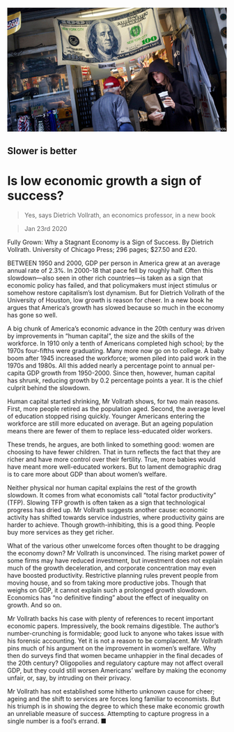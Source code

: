 ![](./images/20200125_FNP503.jpg)

## Slower is better

# Is low economic growth a sign of success?

> Yes, says Dietrich Vollrath, an economics professor, in a new book

> Jan 23rd 2020

Fully Grown: Why a Stagnant Economy is a Sign of Success. By Dietrich Vollrath. University of Chicago Press; 296 pages; $27.50 and £20.

BETWEEN 1950 and 2000, GDP per person in America grew at an average annual rate of 2.3%. In 2000-18 that pace fell by roughly half. Often this slowdown—also seen in other rich countries—is taken as a sign that economic policy has failed, and that policymakers must inject stimulus or somehow restore capitalism’s lost dynamism. But for Dietrich Vollrath of the University of Houston, low growth is reason for cheer. In a new book he argues that America’s growth has slowed because so much in the economy has gone so well.

A big chunk of America’s economic advance in the 20th century was driven by improvements in “human capital”, the size and the skills of the workforce. In 1910 only a tenth of Americans completed high school; by the 1970s four-fifths were graduating. Many more now go on to college. A baby boom after 1945 increased the workforce; women piled into paid work in the 1970s and 1980s. All this added nearly a percentage point to annual per-capita GDP growth from 1950-2000. Since then, however, human capital has shrunk, reducing growth by 0.2 percentage points a year. It is the chief culprit behind the slowdown.

Human capital started shrinking, Mr Vollrath shows, for two main reasons. First, more people retired as the population aged. Second, the average level of education stopped rising quickly. Younger Americans entering the workforce are still more educated on average. But an ageing population means there are fewer of them to replace less-educated older workers.

These trends, he argues, are both linked to something good: women are choosing to have fewer children. That in turn reflects the fact that they are richer and have more control over their fertility. True, more babies would have meant more well-educated workers. But to lament demographic drag is to care more about GDP than about women’s welfare.

Neither physical nor human capital explains the rest of the growth slowdown. It comes from what economists call “total factor productivity” (TFP). Slowing TFP growth is often taken as a sign that technological progress has dried up. Mr Vollrath suggests another cause: economic activity has shifted towards service industries, where productivity gains are harder to achieve. Though growth-inhibiting, this is a good thing. People buy more services as they get richer.

What of the various other unwelcome forces often thought to be dragging the economy down? Mr Vollrath is unconvinced. The rising market power of some firms may have reduced investment, but investment does not explain much of the growth deceleration, and corporate concentration may even have boosted productivity. Restrictive planning rules prevent people from moving house, and so from taking more productive jobs. Though that weighs on GDP, it cannot explain such a prolonged growth slowdown. Economics has “no definitive finding” about the effect of inequality on growth. And so on.

Mr Vollrath backs his case with plenty of references to recent important economic papers. Impressively, the book remains digestible. The author’s number-crunching is formidable; good luck to anyone who takes issue with his forensic accounting. Yet it is not a reason to be complacent. Mr Vollrath pins much of his argument on the improvement in women’s welfare. Why then do surveys find that women became unhappier in the final decades of the 20th century? Oligopolies and regulatory capture may not affect overall GDP, but they could still worsen Americans’ welfare by making the economy unfair, or, say, by intruding on their privacy.

Mr Vollrath has not established some hitherto unknown cause for cheer; ageing and the shift to services are forces long familiar to economists. But his triumph is in showing the degree to which these make economic growth an unreliable measure of success. Attempting to capture progress in a single number is a fool’s errand. ■
